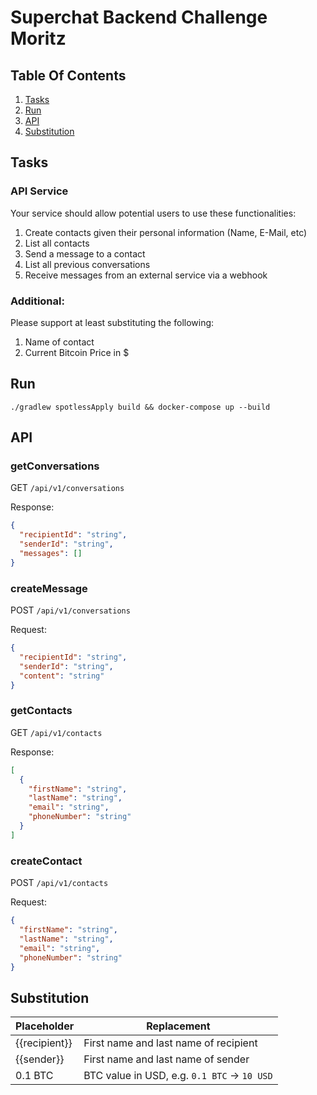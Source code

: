 # Superchat Backend Challenge Moritz

## Table Of Contents

1. [Tasks](#Tasks)
2. [Run](#Run)
3. [API](#API)
4. [Substitution](#Substitution)

## Tasks

### API Service

Your service should allow potential users to use these functionalities:

1. Create contacts given their personal information (Name, E-Mail, etc)
2. List all contacts
3. Send a message to a contact
4. List all previous conversations
5. Receive messages from an external service via a webhook

### Additional:

Please support at least substituting the following:

1. Name of contact
2. Current Bitcoin Price in $

## Run

```shell
./gradlew spotlessApply build && docker-compose up --build
```

## API

### getConversations

GET `/api/v1/conversations`

Response:

```json
{
  "recipientId": "string",
  "senderId": "string",
  "messages": []
}
```

### createMessage

POST `/api/v1/conversations`

Request:

```json
{
  "recipientId": "string",
  "senderId": "string",
  "content": "string"
}
```

### getContacts

GET `/api/v1/contacts`

Response:

```json
[
  {
    "firstName": "string",
    "lastName": "string",
    "email": "string",
    "phoneNumber": "string"
  }
]
```

### createContact

POST `/api/v1/contacts`

Request:

```json
{
  "firstName": "string",
  "lastName": "string",
  "email": "string",
  "phoneNumber": "string"
}
```

## Substitution

| Placeholder   | Replacement                                  |
|---------------|----------------------------------------------|
| {{recipient}} | First name and last name of recipient        |
| {{sender}}    | First name and last name of sender           |
| 0.1 BTC       | BTC value in USD, e.g. `0.1 BTC` -> `10 USD` |
